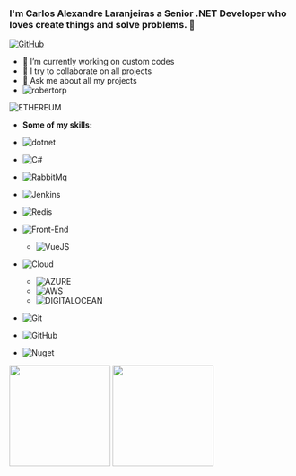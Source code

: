 ### I'm Carlos Alexandre Laranjeiras a Senior .NET Developer who loves create things and solve problems. 👋

[![GitHub](https://img.shields.io/badge/-@Laranjeiras-black?logo=GitHub&style=flat-square&link=https://github.com/Laranjeiras?tab=repositories)](https://github.com/Laranjeiras?tab=repositories)

- 🔭 I’m currently working on custom codes
- 👯 I try to collaborate on all projects
- 💬 Ask me about all my projects
- <img src="https://komarev.com/ghpvc/?username=laranjeiras&label=Visualizações+de+perfil&style=flat-square&color=grey" alt="robertorp" />


![ETHEREUM](https://img.shields.io/badge/Ethereum-3C3C3D?style=for-the-badge&logo=Ethereum&logoColor=white)

- **Some of my skills:**
- ![dotnet](https://img.shields.io/badge/.NET-512BD4?style=for-the-badge&logo=dotnet&logoColor=white)
- ![C#](https://img.shields.io/badge/-C%23-black?&labelColor=white&color=black&logoColor=black&logo=data%3Aimage%2Fpng%3Bbase64%2CiVBORw0KGgoAAAANSUhEUgAAABAAAAAQCAYAAAAf8%2F9hAAAAAXNSR0IArs4c6QAAAARnQU1BAACxjwv8YQUAAAAJcEhZcwAADsQAAA7EAZUrDhsAAAMhSURBVDhPZZNdaFxVEMd%2F92OTTZO7W9K1aWxTiJiitbW0MWl0oUXUiqW0UOiHiNgPKdgHfdKAH%2BCTgtAHsUYRlOqLRIlFCymiUpBGCSHbxpCQ0hRr0qQJTcJmc%2Ffm7r279zrnhNQHBw537pz5z5yZ%2BY%2FheV5cqVQwTRPDMIjjmOpkNfcKc7hTBcSIs9Eh42Qo%2BaX7PlEUYVkWhuu6sQIrsW2bgr9EIb%2FI2JejjF0eFWvM1gPb2XLyUdJrUzjVDuVyWfurIEaxWIxVpDAKNXi85wbXL%2BRI1CYw7ZXAUTmi7IXsPPkEDx1uIZ1MYRs26uVGEATxgrfAnT8myX0yQBgEkhPKpTJNrZsxTIM7uUn9VUeV1%2FpGO5t2N0mgNEa%2BmI%2BHvxti4LN%2B6hpqce%2B5dLya5cnTWZ19Va59P8iVc7%2BRbkhRuFtg66ldZE%2FsxvR9n3gxIrk2SVAMyZ7d8z%2Bwkp1HWjl6%2FhizM3nuust4MyX8oIQdxRGxIa2SziLf9pc7NOCvH4fofe%2BSaDH7Op8n8%2FhGul65wPKSJJSeWNIf1QN7dQKVsMLDe1q0rqT33Z9ofKSBUOwXP%2FqZwoLH3tNP8ezZvcz9M0%2F%2Ft4MyeoMVtBJ5gVVtazVYDrATFqM3Z8kNT2FYJgm5EwpIIplIqSJe8iNiqllqRQCTA7e1XlVTRdSSYWxoklnJZm9wOPTOC1z9up%2FzR7%2Bgu%2FMH1qSTwoN4pQQVq0ZAU7fnGewdpnX%2Fdt7qPsPfb%2B%2BXbCEt7c068HopqevFr3BSSUzhjuKPJLYJ4gp9fePcml3kw0NdjPx%2BUwOad2y6D54Ymeb95z7GlcZNyKv8SomEMNcIwzCenpui7%2FPrXPzgF2rrayjmPTZve5COw7t03bnLI9z48xbOujrceY%2BDnc%2Fw9OttbKhvXKFyoiqBF7rS6SV63vyVq90DOA%2FUaa4rWprSRHe%2BSNvBHRw5t49MYz1Ja42wNvxvmdSWqUCFIM%2FEtWm%2Bee0S0%2BMz2r6%2BaR0vfXqALdlm6uyUBq5upF5nrYijOkpsGZkfF8n1jFEOyrQdf4xayyHwQ32vwOqYpsm%2FO6BtFK8%2BayEAAAAASUVORK5CYII%3D&style=flat-square)
- ![RabbitMq](https://img.shields.io/badge/rabbitmq-%23FF6600.svg?&style=for-the-badge&logo=rabbitmq&logoColor=white)
- ![Jenkins](https://img.shields.io/badge/-Jenkins-47bb40?style=flat-square&logo=jenkins&logoColor=white)
- ![Redis](https://img.shields.io/badge/-Redis-e93940?style=flat-square&logo=redis&logoColor=white)
- ![Front-End](https://img.shields.io/badge/-Front--End-black?&logoColor=white&logo=FrontEnd&style=flat-square)
    - ![VueJS](https://img.shields.io/badge/Vue.js-35495E?style=for-the-badge&logo=vuedotjs&logoColor=4FC08D)
- ![Cloud](https://img.shields.io/badge/-Cloud-black?&logoColor=white&logo=Cloud&style=flat-square)
    - ![AZURE](https://img.shields.io/badge/microsoft%20azure-0089D6?style=for-the-badge&logo=microsoft-azure&logoColor=white)
    - ![AWS](https://img.shields.io/badge/Amazon_AWS-FF9900?style=for-the-badge&logo=amazonaws&logoColor=white)
    - ![DIGITALOCEAN](https://img.shields.io/badge/Digital_Ocean-0080FF?style=for-the-badge&logo=DigitalOcean&logoColor=white)
    
- ![Git](https://img.shields.io/badge/GIT-E44C30?style=for-the-badge&logo=git&logoColor=white)
- ![GitHub](https://img.shields.io/badge/GitHub-100000?style=for-the-badge&logo=github&logoColor=white)
- ![Nuget](https://img.shields.io/badge/NuGet-004880?style=for-the-badge&logo=nuget&logoColor=white)

<div>
  <img height="180em" src="https://github-readme-stats.vercel.app/api?username=laranjeiras&show_icons=true&theme=algolia&include_all_commits=true&count_private=true"/>
  <img height="180em" src="https://github-readme-stats.vercel.app/api/top-langs/?username=laranjeiras&layout=compact&langs_count=6&theme=algolia"/>
</div>
